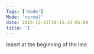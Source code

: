 ```yaml
---
Tags: ['mode']
Mode: 'normal'
date: 2015-12-11T19:15:43-05:00
title: 'I '
---
```


 Insert at the beginning of the line
